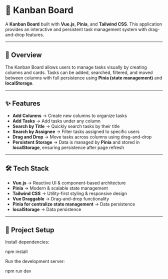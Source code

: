 # 📌 Kanban Board  

A **Kanban Board** built with **Vue.js**, **Pinia**, and **Tailwind CSS**. This application provides an interactive and persistent task management system with drag-and-drop features.  

---

## 🚀 Overview  

The Kanban Board allows users to manage tasks visually by creating columns and cards. Tasks can be added, searched, filtered, and moved between columns with full persistence using **Pinia (state management)** and **localStorage**.  

---

## ✨ Features  

- **Add Columns** → Create new columns to organize tasks  
- **Add Tasks** → Add tasks under any column  
- **Search by Title** → Quickly search tasks by their title  
- **Search by Assignee** → Filter tasks assigned to specific users  
- **Drag and Drop** → Move tasks across columns using drag-and-drop  
- **Persistent Storage** → Data is managed by **Pinia** and stored in **localStorage**, ensuring persistence after page refresh  

---

## 🛠️ Tech Stack  

- **Vue.js** → Reactive UI & component-based architecture  
- **Pinia** → Modern & scalable state management  
- **Tailwind CSS** → Utility-first styling & responsive design  
- **Vue Draggable** → Drag-and-drop functionality  
- **Pinia for centralize state management** → Data persistence  
- **localStorage** → Data persistence  

---

## 📂 Project Setup  
Install dependencies:

npm install

Run the development server:

npm run dev



